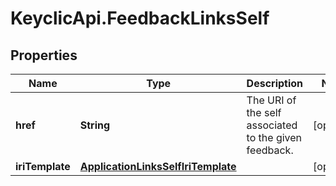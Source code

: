 # KeyclicApi.FeedbackLinksSelf

## Properties
Name | Type | Description | Notes
------------ | ------------- | ------------- | -------------
**href** | **String** | The URI of the self associated to the given feedback. | [optional] 
**iriTemplate** | [**ApplicationLinksSelfIriTemplate**](ApplicationLinksSelfIriTemplate.md) |  | [optional] 


